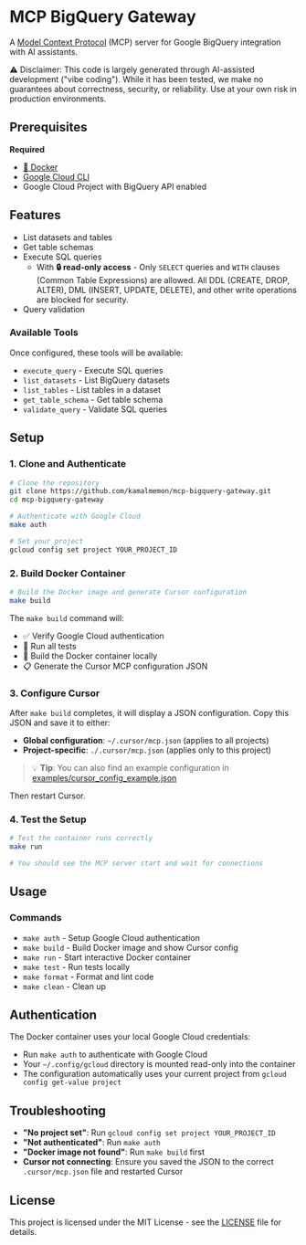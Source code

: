 # MCP BigQuery Gateway

A [Model Context Protocol](https://modelcontextprotocol.io/introduction) (MCP) server for Google BigQuery integration with AI assistants.

⚠️ Disclaimer: This code is largely generated through AI-assisted development ("vibe coding"). While it has been tested, we make no guarantees about correctness, security, or reliability. Use at your own risk in production environments.

## Prerequisites

**Required**
- [🐳 Docker](https://docs.docker.com/get-docker/) 
- [Google Cloud CLI](https://cloud.google.com/sdk/docs/install)
- Google Cloud Project with BigQuery API enabled

## Features

- List datasets and tables  
- Get table schemas
- Execute SQL queries 
    - With **🔒 read-only access** - Only `SELECT` queries and `WITH` clauses (Common Table Expressions) are allowed. All DDL (CREATE, DROP, ALTER), DML (INSERT, UPDATE, DELETE), and other write operations are blocked for security.
- Query validation

### Available Tools

Once configured, these tools will be available:

- `execute_query` - Execute SQL queries
- `list_datasets` - List BigQuery datasets  
- `list_tables` - List tables in a dataset
- `get_table_schema` - Get table schema
- `validate_query` - Validate SQL queries


## Setup

### 1. Clone and Authenticate

```bash
# Clone the repository
git clone https://github.com/kamalmemon/mcp-bigquery-gateway.git
cd mcp-bigquery-gateway

# Authenticate with Google Cloud
make auth

# Set your project
gcloud config set project YOUR_PROJECT_ID
```

### 2. Build Docker Container

```bash
# Build the Docker image and generate Cursor configuration
make build
```

The `make build` command will:
- ✅ Verify Google Cloud authentication
- 🧪 Run all tests
- 🐳 Build the Docker container locally
- 📋 Generate the Cursor MCP configuration JSON

### 3. Configure Cursor

After `make build` completes, it will display a JSON configuration. Copy this JSON and save it to either:

- **Global configuration**: `~/.cursor/mcp.json` (applies to all projects)
- **Project-specific**: `./.cursor/mcp.json` (applies only to this project)

> 💡 **Tip**: You can also find an example configuration in [examples/cursor_config_example.json](examples/cursor_config_example.json)

Then restart Cursor.

### 4. Test the Setup

```bash
# Test the container runs correctly
make run

# You should see the MCP server start and wait for connections
```

## Usage

### Commands

- `make auth` - Setup Google Cloud authentication
- `make build` - Build Docker image and show Cursor config
- `make run` - Start interactive Docker container  
- `make test` - Run tests locally
- `make format` - Format and lint code
- `make clean` - Clean up

## Authentication

The Docker container uses your local Google Cloud credentials:
- Run `make auth` to authenticate with Google Cloud
- Your `~/.config/gcloud` directory is mounted read-only into the container
- The configuration automatically uses your current project from `gcloud config get-value project`

## Troubleshooting

- **"No project set"**: Run `gcloud config set project YOUR_PROJECT_ID`
- **"Not authenticated"**: Run `make auth` 
- **"Docker image not found"**: Run `make build` first
- **Cursor not connecting**: Ensure you saved the JSON to the correct `.cursor/mcp.json` file and restarted Cursor

## License

This project is licensed under the MIT License - see the [LICENSE](LICENSE) file for details. 